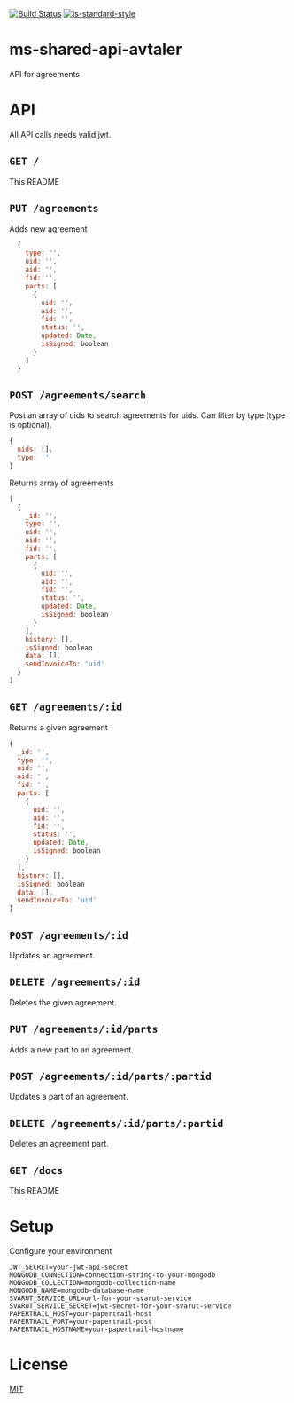 [![Build Status](https://travis-ci.com/vtfk/ms-shared-api-avtaler.svg?branch=master)](https://travis-ci.com/vtfk/ms-shared-api-avtaler)
[![js-standard-style](https://img.shields.io/badge/code%20style-standard-brightgreen.svg?style=flat)](https://github.com/feross/standard)

# ms-shared-api-avtaler

API for agreements

# API

All API calls needs valid jwt.

## ```GET /```

This README

## ```PUT /agreements```

Adds new agreement

```JavaScript
  {
    type: '',
    uid: '',
    aid: '',
    fid: '',
    parts: [
      {
        uid: '',
        aid: '',
        fid: '',
        status: '',
        updated: Date,
        isSigned: boolean
      }
    ]
  } 
```

## ```POST /agreements/search```

Post an array of uids to search agreements for uids.
Can filter by type (type is optional).

```JavaScript
{
  uids: [],
  type: ''
}
```

Returns array of agreements 

```JavaScript
[
  {
    _id: '',
    type: '',
    uid: '',
    aid: '',
    fid: '',
    parts: [
      {
        uid: '',
        aid: '',
        fid: '',
        status: '',
        updated: Date,
        isSigned: boolean
      }
    ],
    history: [],
    isSigned: boolean
    data: [],
    sendInvoiceTo: 'uid'
  }  
]
```

## ```GET /agreements/:id```

Returns a given agreement

```JavaScript
{
  _id: '',
  type: '',
  uid: '',
  aid: '',
  fid: '',
  parts: [
    {
      uid: '',
      aid: '',
      fid: '',
      status: '',
      updated: Date,
      isSigned: boolean
    }
  ],
  history: [],
  isSigned: boolean
  data: [],
  sendInvoiceTo: 'uid'
}
```

## ```POST /agreements/:id```

Updates an agreement.

## ```DELETE /agreements/:id```

Deletes the given agreement.

## ```PUT /agreements/:id/parts```

Adds a new part to an agreement.

## ```POST /agreements/:id/parts/:partid```

Updates a part of an agreement.

## ```DELETE /agreements/:id/parts/:partid```

Deletes an agreement part.

## ```GET /docs```

This README

# Setup

Configure your environment

```
JWT_SECRET=your-jwt-api-secret
MONGODB_CONNECTION=connection-string-to-your-mongodb
MONGODB_COLLECTION=mongodb-collection-name
MONGODB_NAME=mongodb-database-name
SVARUT_SERVICE_URL=url-for-your-svarut-service
SVARUT_SERVICE_SECRET=jwt-secret-for-your-svarut-service
PAPERTRAIL_HOST=your-papertrail-host
PAPERTRAIL_PORT=your-papertrail-post
PAPERTRAIL_HOSTNAME=your-papertrail-hostname
```

# License

[MIT](LICENSE)